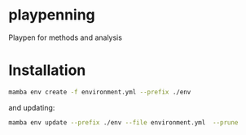 # playpenning
Playpen for  methods and analysis

# Installation
```bash
mamba env create -f environment.yml --prefix ./env
```
and updating:
```bash
mamba env update --prefix ./env --file environment.yml  --prune
```